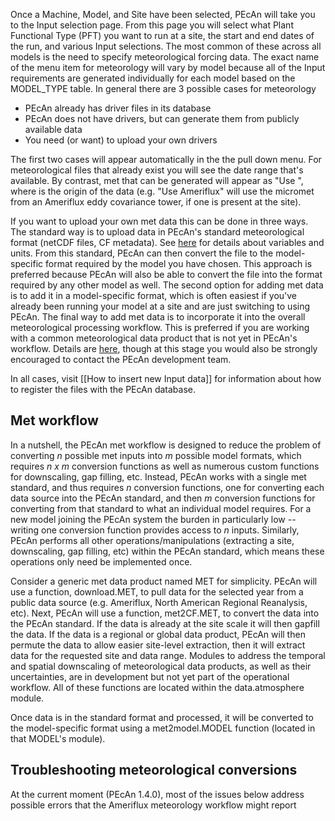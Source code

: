 Once a Machine, Model, and Site have been selected, PEcAn will take you to the Input selection page. From this page you will select what Plant Functional Type (PFT) you want to run at a site, the start and end dates of the run, and various Input selections. The most common of these across all models is the need to specify meteorological forcing data. The exact name of the menu item for meteorology will vary by model because all of the Input requirements are generated individually for each model based on the MODEL_TYPE table.  In general there are 3 possible cases for meteorology

* PEcAn already has driver files in its database
* PEcAn does not have drivers, but can generate them from publicly available data
* You need (or want) to upload your own drivers

The first two cases will appear automatically in the the pull down menu. For meteorological files that already exist you will see the date range that's available. By contrast, met that can be generated will appear as "Use <source>", where <source> is the origin of the data (e.g. "Use Ameriflux" will use the micromet from an Ameriflux eddy covariance tower, if one is present at the site).

If you want to upload your own met data this can be done in three ways. The standard way is to upload data in PEcAn's standard meteorological format (netCDF files, CF metadata). See [here](https://github.com/PecanProject/pecan/wiki/Adding-an-Input-Converter#met-data) for details about variables and units. From this standard, PEcAn can then convert the file to the model-specific format required by the model you have chosen. This approach is preferred because PEcAn will also be able to convert the file into the format required by any other model as well. The second option for adding met data is to add it in a model-specific format, which is often easiest if you've already been running your model at a site and are just switching to using PEcAn. The final way to add met data is to incorporate it into the overall meteorological processing workflow. This is preferred if you are working with a common meteorological data product that is not yet in PEcAn's workflow. Details are [here](https://github.com/PecanProject/pecan/wiki/Adding-an-Input-Converter#met-data), though at this stage you would also be strongly encouraged to contact the PEcAn development team.

In all cases, visit [[How to insert new Input data]] for information about how to register the files with the PEcAn database.

## Met workflow

In a nutshell, the PEcAn met workflow is designed to reduce the problem of converting *n* possible met inputs into *m* possible model formats, which requires *n x m* conversion functions as well as numerous custom functions for downscaling, gap filling, etc. Instead, PEcAn works with a single met standard, and thus requires *n* conversion functions, one for converting each data source into the PEcAn standard, and then *m* conversion functions for converting from that standard to what an individual model requires. For a new model joining the PEcAn system the burden in particularly low -- writing one conversion function provides access to *n* inputs. Similarly, PEcAn performs all other operations/manipulations (extracting a site, downscaling, gap filling, etc) within the PEcAn standard, which means these operations only need be implemented once.

Consider a generic met data product named MET for simplicity. PEcAn will use a function, download.MET, to pull data for the selected year from a public data source (e.g. Ameriflux, North American Regional Reanalysis, etc). Next, PEcAn will use a function, met2CF.MET, to convert the data into the PEcAn standard. If the data is already at the site scale it will then gapfill the data. If the data is a regional or global data product, PEcAn will then permute the data to allow easier site-level extraction, then it will extract data for the requested site and data range. Modules to address the temporal and spatial downscaling of meteorological data products, as well as their uncertainties, are in development but not yet part of the operational workflow. All of these functions are located within the data.atmosphere module.

Once data is in the standard format and processed, it will be converted to the model-specific format using a met2model.MODEL function (located in that MODEL's module).

## Troubleshooting meteorological conversions

At the current moment (PEcAn 1.4.0), most of the issues below address possible errors that the Ameriflux meteorology workflow might report

### 


